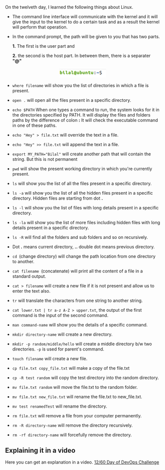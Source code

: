 On the twelveth day, I learned the following things about Linux.

- The command line interface will communicate with the kernel and it will give the input to the kernel to do a certain task and as a result the kernel will perform that operation.
- In the command prompt, the path will be given to you that has two parts.

    **1.** The first is the user part and

    **2.** the second is the host part. In between them, there is a separater **"@"**

<p align="center"> 
    <img src="../Images/path.png" alt="100-Days-Of-DevOps" width="30%" height="50%">
<p>

- `where filename` will show you the list of directories in which a file is present.
- `open .` will open all the files present in a specific directory.
- `echo $PATH` When one types a command to run, the system looks for it in the directories specified by PATH. It will display the files and folders paths by the difference of colon **:** It will check the executable command in one of these paths.
- `echo "Hey" > file.txt` will override the text in a file.
- `echo "Hey" >> file.txt` will append the text in a file.
- `export MY_PATH="Bilal"` will create another path that will contain the string. But this is not permanent

- `pwd` will show the present working directory in which you're currently present.
- `ls` will show you the list of all the files present in a specific directory.
- `ls -a` will show you the list of all the hidden files present in a specific directory. Hidden files are starting from dot **.**
- `ls -l` will show you the list of files with long details present in a specific directory.
- `ls -la` will show you the list of more files including hidden files  with long details present in a specific directory.
- `ls -R` will find all the folders and sub folders and so on recursively.
- Dot **.** means current directory, **..** double dot means previous directory. 
- `cd `(change directory) will change the path location from one directory to another.
- `cat filename `(concatenate) will print all the content of a file in a standard output.
- `cat > filename` will create a new file if it is not present and allow us to enter the text also.
- `tr` will translate the characters from one string to another string.
- `cat lower.txt | tr a-z A-Z > upper.txt`, the output of the first command is the input of the second command.
- `man command-name` will show you the details of a specific command.
- `mkdir directory-name` will create a new directory.
-  `mkdir -p random/middle/hello` will create a middle directory b/w two directories. `-p` is used for parent's command.
- `touch filename` will create a new file.
- `cp file.txt copy_file.txt` will make a copy of the file.txt
- `cp -R test random` will copy the test directory into the random directory.
- `mv file.txt random` will move the file.txt to the random folder.
- `mv file.txt new_file.txt` will rename the file.txt to new_file.txt.
- `mv test renamedTest` will rename the directory.
- `rm file.txt` will remove a file from your computer permanently.
- `rm -R directory-name` will remove the directory recursively.
- `rm -rf directory-name` will forcefully remove the directory.

## **Explaining it in a video**

Here you can get an explanation in a video. [12/60 Day of DevOps Challenge](https://www.youtube.com/watch?v=fC7GimfksZA&list=PLptbpfKzsc3BtEki4tHQm5Xmpj8w1_JlM&index=11)